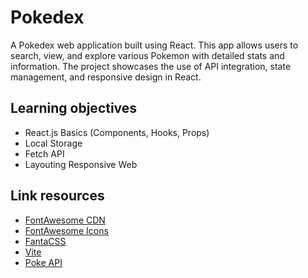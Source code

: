 # Pokedex

A Pokedex web application built using React. This app allows users to search, view, and explore various Pokemon with detailed stats and information. The project showcases the use of API integration, state management, and responsive design in React.

## Learning objectives
- React.js Basics (Components, Hooks, Props)
- Local Storage
- Fetch API
- Layouting Responsive Web

## Link resources
- [FontAwesome CDN](https://cdnjs.com/libraries/font-awesome)
- [FontAwesome Icons](https://www.fontawesome.com)
- [FantaCSS](https://www.fantacss.smoljames.com)
- [Vite](https://vite.dev/guide)
- [Poke API](https://pokeapi.co)
